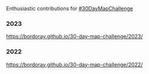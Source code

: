 Enthusiastic contributions for [#30DayMapChallenge](https://30daymapchallenge.com/)

### 2023
https://bordoray.github.io/30-day-map-challenge/2023/

### 2022
https://bordoray.github.io/30-day-map-challenge/2022/
